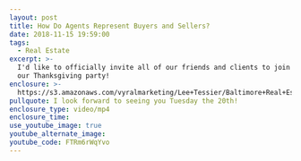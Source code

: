 ```yaml
---
layout: post
title: How Do Agents Represent Buyers and Sellers?
date: 2018-11-15 19:59:00
tags:
  - Real Estate
excerpt: >-
  I'd like to officially invite all of our friends and clients to join us for
  our Thanksgiving party!
enclosure: >-
  https://s3.amazonaws.com/vyralmarketing/Lee+Tessier/Baltimore+Real+Estate+Agent-+Join+Us+for+Free+Pie+and+Drinks+(1).mp4
pullquote: I look forward to seeing you Tuesday the 20th!
enclosure_type: video/mp4
enclosure_time:
use_youtube_image: true
youtube_alternate_image:
youtube_code: FTRm6rWqYvo
---
```

